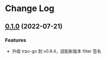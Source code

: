 # Change Log

## [0.1.0](https://git.woa.com/trpc-go/trpc-filter/tree/transinfo-blocker/v0.1.0) (2022-07-21)

### Features

- 升级 trpc-go 到 v0.9.4，适配新版本 filter 签名
